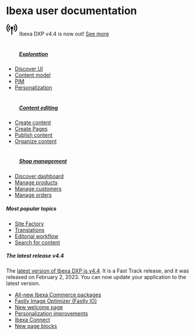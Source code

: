 <div class="front-page">
    <div class="row">
        <h1>Ibexa user documentation</h1>
    </div>
    <div class="row mt-5 pb-4">
        <div class="col-12">
            <div class="announcement" role="alert">
                <div class="d-flex flex-column flex-md-row justify-content-between align-items-center">
                    <span class="d-flex align-items-center">
                        <svg class="tile-icon" width="32" height="32" viewBox="0 0 140 140" xmlns="http://www.w3.org/2000/svg">
                            <g transform="scale(4) translate(1)"><path d="M22.293 19.35c-0.735-0.001-1.331-0.598-1.331-1.333 0-0.367 0.148-0.699 0.388-0.94l-0 0c1.367-1.384 2.211-3.287 2.211-5.387s-0.844-4.003-2.212-5.387l0.001 0.001c-0.254-0.243-0.412-0.585-0.412-0.964 0-0.736 0.597-1.333 1.333-1.333 0.381 0 0.725 0.16 0.968 0.417l0.001 0.001c1.846 1.866 2.987 4.433 2.987 7.267s-1.141 5.401-2.988 7.268l0.001-0.001c-0.242 0.243-0.576 0.393-0.946 0.393-0 0-0.001 0-0.001 0h0zM10.683 19c0.242-0.241 0.391-0.575 0.391-0.943s-0.149-0.702-0.391-0.943v0c-1.391-1.385-2.252-3.302-2.252-5.42 0-2.088 0.836-3.981 2.193-5.361l-0.001 0.001c0.236-0.241 0.382-0.571 0.382-0.935 0-0.737-0.597-1.334-1.334-1.334-0.373 0-0.709 0.153-0.951 0.399l-0 0c-1.823 1.862-2.949 4.413-2.949 7.228 0 2.854 1.157 5.439 3.028 7.309l0 0c0.241 0.241 0.574 0.389 0.942 0.389s0.7-0.149 0.942-0.389l-0 0zM27.237 23.060c2.94-2.896 4.762-6.92 4.762-11.37 0-4.413-1.792-8.408-4.689-11.297l-0-0c-0.243-0.255-0.586-0.414-0.966-0.414-0.736 0-1.333 0.597-1.333 1.333 0 0.381 0.159 0.724 0.415 0.967l0.001 0.001c2.413 2.406 3.907 5.734 3.907 9.41 0 3.708-1.519 7.061-3.968 9.471l-0.002 0.002c-0.242 0.241-0.391 0.575-0.391 0.943s0.149 0.702 0.391 0.943v0c0.241 0.242 0.575 0.391 0.943 0.391s0.702-0.149 0.943-0.391v0zM6.667 23.047c0.237-0.24 0.383-0.571 0.383-0.935 0-0.373-0.153-0.71-0.399-0.951l-0-0c-2.449-2.412-3.967-5.765-3.967-9.471 0-3.677 1.493-7.005 3.907-9.412l0-0c0.228-0.239 0.368-0.563 0.368-0.919 0-0.736-0.597-1.333-1.333-1.333-0.356 0-0.679 0.139-0.918 0.366l0.001-0.001c-2.897 2.889-4.689 6.883-4.689 11.297 0 4.45 1.822 8.474 4.76 11.368l0.002 0.002c0.241 0.242 0.575 0.391 0.943 0.391s0.702-0.149 0.943-0.391v0zM20 11.687c0-0.001 0-0.003 0-0.005 0-2.209-1.791-4-4-4s-4 1.791-4 4c0 1.731 1.1 3.206 2.639 3.762l0.028 0.009v15.213c0 0.736 0.597 1.333 1.333 1.333s1.333-0.597 1.333-1.333v0-15.213c1.565-0.565 2.665-2.037 2.667-3.766v-0z" fill="var(--ibexa-jazzberry)"></path></g>
                        </svg>
                        Ibexa DXP v4.4 is now out!
                    </span>
                    <span class="d-flex flex-column flex-xs-row flex-sm-row flex-md-row justify-content-between align-items-center ml-md-4">
                        <a href="https://doc.ibexa.co/en/latest/release_notes/ibexa_dxp_v4.4/" class="btn btn-sm btn-announcement-outline mr-4 ml-4 ml-md-0 mb-3 mb-sm-0">
                            See more
                        </a>
                    </span>
                </div>
            </div>
        </div>
    </div>
    <div class="row mt-5 pb-4">
        <div class="col-lg px-2 px-lg-4">
            <div class="tile">
                <div class="row">
                    <div class="col-lg">
                        <h5 class="tile-title">
                            <svg class="tile-icon align-middle" width="32" height="32">
                                <use fill="var(--ibexa-jazzberry)" xlink:href="images/ez-icons.svg#publish"></use>
                            </svg>
                            <a href="persona_paths/explorer/">Exploration</a></li>
                        </h5>
                    <div class="tile-body">
                        <ul>
                            <li><a href="getting_started/discover_ui/">Discover UI</a></li>
                            <li><a href="content_management/content_model/">Content model</a></li>
                            <li><a href="pim/products/">PIM</a></li>
                            <li><a href="personalization/personalization/">Personalization</a></li>
                            </ul>
                        </div>
                    </div>
                </div>
            </div>
        </div>
        <div class="col-lg px-2">
            <div class="tile">
                <div class="row">
                    <div class="col-lg">
                        <h5 class="tile-title">
                            <svg class="tile-icon align-middle" width="32" height="32">
                                <use fill="var(--ibexa-jazzberry)" xlink:href="images/ez-icons.svg#article"></use>
                            </svg>
                            <a href="persona_paths/editor/">Content editing</a></li>
                        </h5>
                        <div class="tile-body">
                            <ul>
                                <li><a href="persona_paths/author_content/">Create content</a></li>
                                <li><a href="content_management/create_edit_pages/">Create Pages</a></li>
                                <li><a href="persona_paths/publish_content/">Publish content</a></li>
                                <li><a href="persona_paths/organize_content">Organize content</a></li>
                            </ul>
                        </div>
                    </div>
                </div>
            </div>
        </div>
        <div class="col-lg px-2 px-lg-4">
            <div class="tile">
                <div class="row">
                    <div class="col-lg">
                        <h5 class="tile-title">
                            <svg class="tile-icon align-middle" width="32" height="32">
                                <use fill="var(--ibexa-jazzberry)" xlink:href="images/ez-icons.svg#cart"></use>
                            </svg>
                            <a href="persona_paths/shop_manager/">Shop management</a></li>
                        </h5>
                        <div class="tile-body">
                            <ul>
                                <li><a href="shop_administration/discover_dashboard/">Discover dashboard</a></li>
                                <li><a href="persona_paths/manage_products/">Manage products</a></li>
                                <li><a href="shop_administration/manage_users/">Manage customers</a></li>
                                <li><a href="shop_administration/manage_orders/">Manage orders</a></li>
                        </ul>
                    </div>
                </div>
            </div>
        </div>
    </div>
    </div>
    <div class="row mt-5">
        <div class="col-lg-4 mb-5 most-popular">
            <h5>
                Most popular topics
                <svg class="tile-icon" width="15" height="15">
                    <use fill="var(--ibexa-jazzberry)" xlink:href="images/ez-icons.svg#bookmark-active"></use>
                </svg>
            </h5>
                <ul>
                    <li><a href="website_organization/work_with_sites/">Site Factory</a></li>
                    <li><a href="content_management/translate_content/">Translations</a></li>
                    <li><a href="content_management/workflow_management/editorial_workflow/">Editorial workflow</a></li>
                    <li><a href="search/">Search for content</a></li>
                </ul>
        </div>
        <div class="col-lg-8 mb-5 latest-release">
            <h5>
                The latest release
                <span class="pill">v4.4</span>
            </h5>
            <div class="row mt-3">
                <div class="col-lg-5">The <a href="https://doc.ibexa.co/en/latest/release_notes/ibexa_dxp_v4.4/">latest version of Ibexa DXP is v4.4</a>. It is a Fast Track release, and it was released on February 2, 2023. You can now update your application to the latest version</a>.
                </div>
                <div class="col-sm-7 features">
                    <ul>
                        <li><a href="https://doc.ibexa.co/en/latest/release_notes/ibexa_dxp_v4.4/#all-new-ibexa-commerce-packages">All-new Ibexa Commerce packages</a></li>
                        <li><a href="https://doc.ibexa.co/en/latest/release_notes/ibexa_dxp_v4.4/#fastly-image-optimizer-fastly-io">Fastly Image Optimizer (Fastly IO)</a></li>
                        <li><a href="https://doc.ibexa.co/en/latest/release_notes/ibexa_dxp_v4.4/#new-welcome-page">New welcome page</a></li>
                        <li><a href="https://doc.ibexa.co/en/latest/release_notes/ibexa_dxp_v4.4/#personalization-improvements">Personalization improvements</a></li>
                        <li><a href="https://doc.ibexa.co/en/latest/release_notes/ibexa_dxp_v4.4/#ibexa-connect">Ibexa Connect</a></li>
                        <li><a href="https://doc.ibexa.co/en/latest/release_notes/ibexa_dxp_v4.4/#new-page-blocks">New page blocks</a></li></a></li>
                    </ul>
                </div>
            </div>
        </div>
    </div>
</div>
